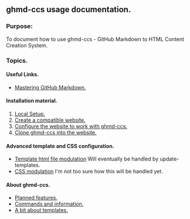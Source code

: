 ## ghmd-ccs usage documentation.

### Purpose:

  To document how to use ghmd-ccs - GitHub Markdown to HTML Content Creation System.

### Topics.

#### Useful Links.

* [Mastering GitHub Markdown.](https://guides.github.com/features/mastering-markdown/)

#### Installation material.

1. [Local Setup.](local-setup.html)
2. [Create a compatible website.](create-website.html)
3. [Configure the website to work with ghmd-ccs.](web-setup.html)
4. [Clone ghmd-ccs into the website.](clone-ghmd-ccs.html)

#### Advanced template and CSS configuration.
* [Template html file modulation](html-mods.html)
  Will eventually be handled by update-templates.
* [CSS modulation](css-mods.html)
  I'm not too sure how this will be handled yet.

#### About ghmd-ccs.

* [Planned features.](../plans/)
* [Commands and information.](ghmd-ccs-info.html)
* [A bit about templates.](about-templates.html)
